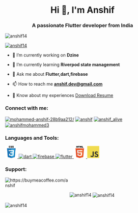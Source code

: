 <h1 align="center">Hi 👋, I'm Anshif</h1>
<h3 align="center">A passionate Flutter developer from India</h3>

<p align="left"> <img src="https://komarev.com/ghpvc/?username=anshif14&label=Profile%20views&color=0e75b6&style=flat" alt="anshif14" /> </p>

<p align="left"> <a href="https://github.com/ryo-ma/github-profile-trophy"><img src="https://github-profile-trophy.vercel.app/?username=anshif14" alt="anshif14" /></a> </p>

- 🔭 I’m currently working on **Dzine**

- 🌱 I’m currently learning **Riverpod state management**

- 💬 Ask me about **Flutter,dart,firebase**

- 📫 How to reach me **anshif.dev@gmail.com**

- 📄 Know about my experiences <a href="https://firebasestorage.googleapis.com/v0/b/sincere-pixel-321314.appspot.com/o/MUHAMMAD's%20Resume.pdf?alt=media&token=45a28170-494e-42ab-b22c-7efc16d87edd](https://firebasestorage.googleapis.com/v0/b/sincere-pixel-321314.appspot.com/o/MUHAMMAD's%20Resume.pdf?alt=media&token=45a28170-494e-42ab-b22c-7efc16d87edd" target="_blank" >Download Resume</a>

<h3 align="left">Connect with me:</h3>
<p align="left">
<a href="https://linkedin.com/in/mohammed-anshif-28b9aa212/" target="blank"><img align="center" src="https://raw.githubusercontent.com/rahuldkjain/github-profile-readme-generator/master/src/images/icons/Social/linked-in-alt.svg" alt="mohammed-anshif-28b9aa212/" height="30" width="40" /></a>
<a href="https://stackoverflow.com/users/anshif" target="blank"><img align="center" src="https://raw.githubusercontent.com/rahuldkjain/github-profile-readme-generator/master/src/images/icons/Social/stack-overflow.svg" alt="anshif" height="30" width="40" /></a>
<a href="https://instagram.com/anshif_alive" target="blank"><img align="center" src="https://raw.githubusercontent.com/rahuldkjain/github-profile-readme-generator/master/src/images/icons/Social/instagram.svg" alt="anshif_alive" height="30" width="40" /></a>
<a href="https://www.hackerrank.com/anshifmohammed3" target="blank"><img align="center" src="https://raw.githubusercontent.com/rahuldkjain/github-profile-readme-generator/master/src/images/icons/Social/hackerrank.svg" alt="anshifmohammed3" height="30" width="40" /></a>
</p>

<h3 align="left">Languages and Tools:</h3>
<p align="left"> <a href="https://www.w3schools.com/css/" target="_blank" rel="noreferrer"> <img src="https://raw.githubusercontent.com/devicons/devicon/master/icons/css3/css3-original-wordmark.svg" alt="css3" width="40" height="40"/> </a> <a href="https://dart.dev" target="_blank" rel="noreferrer"> <img src="https://www.vectorlogo.zone/logos/dartlang/dartlang-icon.svg" alt="dart" width="40" height="40"/> </a> <a href="https://firebase.google.com/" target="_blank" rel="noreferrer"> <img src="https://www.vectorlogo.zone/logos/firebase/firebase-icon.svg" alt="firebase" width="40" height="40"/> </a> <a href="https://flutter.dev" target="_blank" rel="noreferrer"> <img src="https://www.vectorlogo.zone/logos/flutterio/flutterio-icon.svg" alt="flutter" width="40" height="40"/> </a> <a href="https://www.w3.org/html/" target="_blank" rel="noreferrer"> <img src="https://raw.githubusercontent.com/devicons/devicon/master/icons/html5/html5-original-wordmark.svg" alt="html5" width="40" height="40"/> </a> <a href="https://developer.mozilla.org/en-US/docs/Web/JavaScript" target="_blank" rel="noreferrer"> <img src="https://raw.githubusercontent.com/devicons/devicon/master/icons/javascript/javascript-original.svg" alt="javascript" width="40" height="40"/> </a> </p>

<h3 align="left">Support:</h3>
<p><a href="https://www.buymeacoffee.com/https://buymeacoffee.com/anshif"> <img align="left" src="https://cdn.buymeacoffee.com/buttons/v2/default-yellow.png" height="50" width="210" alt="https://buymeacoffee.com/anshif" /></a></p><br><br>

<p><img align="left" src="https://github-readme-stats.vercel.app/api/top-langs?username=anshif14&show_icons=true&locale=en&layout=compact" alt="anshif14" /></p>

<p>&nbsp;<img align="center" src="https://github-readme-stats.vercel.app/api?username=anshif14&show_icons=true&locale=en" alt="anshif14" /></p>

<p><img align="center" src="https://github-readme-streak-stats.herokuapp.com/?user=anshif14&" alt="anshif14" /></p>
